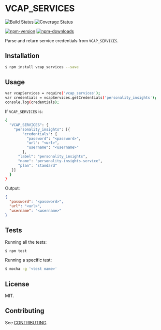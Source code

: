 # VCAP_SERVICES

[![Build Status](https://secure.travis-ci.org/vcap_services/vcap_services.png)](http://travis-ci.org/germanattanasio/vcap_services)
[![Coverage Status](https://img.shields.io/coveralls/germanattanasio/vcap_services.svg)](https://coveralls.io/r/germanattanasio/vcap_services)

[![npm-version](https://img.shields.io/npm/v/vcap_services.svg)](https://www.npmjs.com/package/vcap_services)
[![npm-downloads](https://img.shields.io/npm/dm/vcap_services.svg)](https://www.npmjs.com/package/vcap_services)

Parse and return service credentials from `VCAP_SERVICES`.

## Installation

```sh
$ npm install vcap_services --save
```

## Usage

```sh
var vcapServices = require('vcap_services');
var credentials = vcapServices.getCredentials('personality_insights');
console.log(credentials);
```

If `VCAP_SERVICES` is:
```sh
{
  "VCAP_SERVICES": {
    "personality_insights": [{
        "credentials": {
          "password": "<password>",
          "url": "<url>",
          "username": "<username>"
        },
      "label": "personality_insights",
      "name": "personality-insights-service",
      "plan": "standard"
   }]
  }
}
```

Output:
```json
{
  "password": "<password>",
  "url": "<url>",
  "username": "<username>"
}
```

## Tests
Running all the tests:
```sh
$ npm test
```

Running a specific test:
```sh
$ mocha -g '<test name>'
```


## License

MIT.

## Contributing
See [CONTRIBUTING](https://github.com/germanattanasio/vcap_services/blob/master/CONTRIBUTING.md).
